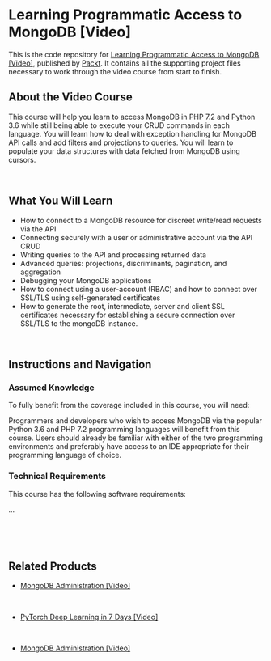 # Learning Programmatic Access to MongoDB [Video]

This is the code repository for [Learning Programmatic Access to MongoDB [Video]](https://www.packtpub.com/big-data-and-business-intelligence/learning-programmatic-access-mongodb-video?utm_source=github&utm_medium=repository&utm_campaign=9781788620048), published by [Packt](https://www.packtpub.com/?utm_source=github). It contains all the supporting project files necessary to work through the video course from start to finish.

## About the Video Course

This course will help you learn to access MongoDB in PHP 7.2 and Python 3.6 while still being able to execute your CRUD commands in each language. You will learn how to deal with exception handling for MongoDB API calls and add filters and projections to queries. You will learn to populate your data structures with data fetched from MongoDB using cursors.    


 


<H2>What You Will Learn</H2>

<DIV class=book-info-will-learn-text>

<UL>

<LI>How to connect to a MongoDB resource for discreet write/read requests via the API 

<LI>Connecting securely with a user or administrative account via the API CRUD 

<LI>Writing queries to the API and processing returned data 

<LI>Advanced queries: projections, discriminants, pagination, and aggregation 

<LI>Debugging your MongoDB applications 

<LI>How to connect using a user-account (RBAC) and how to connect over SSL/TLS using self-generated certificates 

<LI>How to generate the root, intermediate, server and client SSL certificates necessary for establishing a secure connection over SSL/TLS to the mongoDB instance. </LI></UL></DIV>


 


## Instructions and Navigation

### Assumed Knowledge

To fully benefit from the coverage included in this course, you will need:<br/>

Programmers and developers who wish to access MongoDB via the popular Python 3.6 and PHP 7.2 programming languages will benefit from this course. Users should already be familiar with either of the two programming environments and preferably have access to an IDE appropriate for their programming language of choice.    

### Technical Requirements

This course has the following software requirements:<br/>

...


 


 


## Related Products

* [MongoDB Administration [Video]](https://www.packtpub.com/big-data-and-business-intelligence/mongodb-administration-video?utm_source=github&utm_medium=repository&utm_campaign=9781787124806)


 


* [PyTorch Deep Learning in 7 Days [Video]](https://www.packtpub.com/big-data-and-business-intelligence/pytorch-deep-learning-7-days-video?utm_source=github&utm_medium=repository&utm_campaign=9781789135367)


 


* [MongoDB Administration [Video]](https://www.packtpub.com/big-data-and-business-intelligence/mongodb-administration-video?utm_source=github&utm_medium=repository&utm_campaign=9781787124806)
